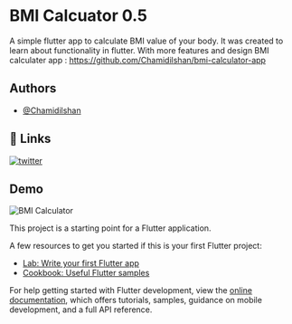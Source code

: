 # BMI Calcuator 0.5

A simple flutter app to calculate BMI value of your body. It was created to learn about functionality in flutter. 
With more features and design BMI calculater app : https://github.com/Chamidilshan/bmi-calculator-app
## Authors

- [@Chamidilshan](https://www.github.com/Chamidilshan)


## 🔗 Links
[![twitter](https://img.shields.io/badge/twitter-1DA1F2?style=for-the-badge&logo=twitter&logoColor=white)](https://twitter.com/saxa58)


## Demo

![BMI Calculator](https://user-images.githubusercontent.com/89196733/206898241-e2295530-29db-465d-ae1e-66eef8b6debd.gif)


This project is a starting point for a Flutter application.

A few resources to get you started if this is your first Flutter project:

- [Lab: Write your first Flutter app](https://docs.flutter.dev/get-started/codelab)
- [Cookbook: Useful Flutter samples](https://docs.flutter.dev/cookbook)

For help getting started with Flutter development, view the
[online documentation](https://docs.flutter.dev/), which offers tutorials,
samples, guidance on mobile development, and a full API reference.
